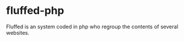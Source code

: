 # fluffed-php

<p>Fluffed is an system coded in php who regroup the contents of several websites.</p>
